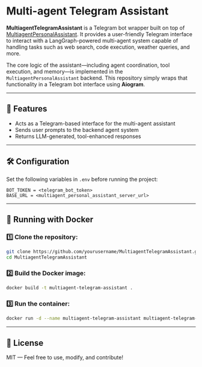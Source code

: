 # Multi-agent Telegram Assistant

**MultiagentTelegramAssistant** is a Telegram bot wrapper built on top of [MultiagentPersonalAssistant](https://github.com/Maga222006/MultiagentPersonalAssistant). It provides a user-friendly Telegram interface to interact with a LangGraph-powered multi-agent system capable of handling tasks such as web search, code execution, weather queries, and more.

The core logic of the assistant—including agent coordination, tool execution, and memory—is implemented in the `MultiagentPersonalAssistant` backend. This repository simply wraps that functionality in a Telegram bot interface using **Aiogram**.

---

## 🚀 Features

- Acts as a Telegram-based interface for the multi-agent assistant  
- Sends user prompts to the backend agent system  
- Returns LLM-generated, tool-enhanced responses  

---

## 🛠 Configuration

Set the following variables in `.env` before running the project:

```.env
BOT_TOKEN = <telegram_bot_token>
BASE_URL = <multiagent_personal_assistant_server_url>
```

---

## 🐳 Running with Docker

### 1️⃣ Clone the repository:

```bash
git clone https://github.com/yourusername/MultiagentTelegramAssistant.git
cd MultiagentTelegramAssistant
```

### 2️⃣ Build the Docker image:

```bash
docker build -t multiagent-telegram-assistant .
```

### 3️⃣ Run the container:

```bash
docker run -d --name multiagent-telegram-assistant multiagent-telegram-assistant
```

---

## 📝 License

MIT — Feel free to use, modify, and contribute!
